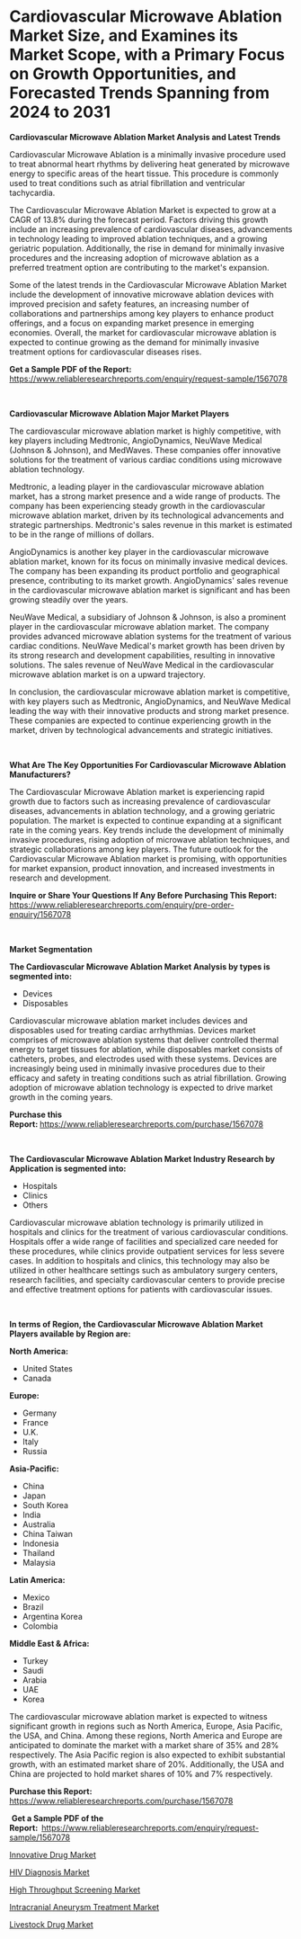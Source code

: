 <p><h1>Cardiovascular Microwave Ablation Market Size, and Examines its Market Scope, with a Primary Focus on Growth Opportunities, and Forecasted Trends Spanning from 2024 to 2031</h1></p><p><strong>Cardiovascular Microwave Ablation Market Analysis and Latest Trends</strong></p>
<p><p>Cardiovascular Microwave Ablation is a minimally invasive procedure used to treat abnormal heart rhythms by delivering heat generated by microwave energy to specific areas of the heart tissue. This procedure is commonly used to treat conditions such as atrial fibrillation and ventricular tachycardia.</p><p>The Cardiovascular Microwave Ablation Market is expected to grow at a CAGR of 13.8% during the forecast period. Factors driving this growth include an increasing prevalence of cardiovascular diseases, advancements in technology leading to improved ablation techniques, and a growing geriatric population. Additionally, the rise in demand for minimally invasive procedures and the increasing adoption of microwave ablation as a preferred treatment option are contributing to the market's expansion.</p><p>Some of the latest trends in the Cardiovascular Microwave Ablation Market include the development of innovative microwave ablation devices with improved precision and safety features, an increasing number of collaborations and partnerships among key players to enhance product offerings, and a focus on expanding market presence in emerging economies. Overall, the market for cardiovascular microwave ablation is expected to continue growing as the demand for minimally invasive treatment options for cardiovascular diseases rises.</p></p>
<p><strong>Get a Sample PDF of the Report:&nbsp;</strong> <a href="https://www.reliableresearchreports.com/enquiry/request-sample/1567078">https://www.reliableresearchreports.com/enquiry/request-sample/1567078</a></p>
<p>&nbsp;</p>
<p><strong>Cardiovascular Microwave Ablation Major Market Players</strong></p>
<p><p>The cardiovascular microwave ablation market is highly competitive, with key players including Medtronic, AngioDynamics, NeuWave Medical (Johnson & Johnson), and MedWaves. These companies offer innovative solutions for the treatment of various cardiac conditions using microwave ablation technology.</p><p>Medtronic, a leading player in the cardiovascular microwave ablation market, has a strong market presence and a wide range of products. The company has been experiencing steady growth in the cardiovascular microwave ablation market, driven by its technological advancements and strategic partnerships. Medtronic's sales revenue in this market is estimated to be in the range of millions of dollars.</p><p>AngioDynamics is another key player in the cardiovascular microwave ablation market, known for its focus on minimally invasive medical devices. The company has been expanding its product portfolio and geographical presence, contributing to its market growth. AngioDynamics' sales revenue in the cardiovascular microwave ablation market is significant and has been growing steadily over the years.</p><p>NeuWave Medical, a subsidiary of Johnson & Johnson, is also a prominent player in the cardiovascular microwave ablation market. The company provides advanced microwave ablation systems for the treatment of various cardiac conditions. NeuWave Medical's market growth has been driven by its strong research and development capabilities, resulting in innovative solutions. The sales revenue of NeuWave Medical in the cardiovascular microwave ablation market is on a upward trajectory.</p><p>In conclusion, the cardiovascular microwave ablation market is competitive, with key players such as Medtronic, AngioDynamics, and NeuWave Medical leading the way with their innovative products and strong market presence. These companies are expected to continue experiencing growth in the market, driven by technological advancements and strategic initiatives.</p></p>
<p>&nbsp;</p>
<p><strong>What Are The Key Opportunities For Cardiovascular Microwave Ablation Manufacturers?</strong></p>
<p><p>The Cardiovascular Microwave Ablation market is experiencing rapid growth due to factors such as increasing prevalence of cardiovascular diseases, advancements in ablation technology, and a growing geriatric population. The market is expected to continue expanding at a significant rate in the coming years. Key trends include the development of minimally invasive procedures, rising adoption of microwave ablation techniques, and strategic collaborations among key players. The future outlook for the Cardiovascular Microwave Ablation market is promising, with opportunities for market expansion, product innovation, and increased investments in research and development.</p></p>
<p><strong>Inquire or Share Your Questions If Any Before Purchasing This Report:</strong> <a href="https://www.reliableresearchreports.com/enquiry/pre-order-enquiry/1567078">https://www.reliableresearchreports.com/enquiry/pre-order-enquiry/1567078</a></p>
<p>&nbsp;</p>
<p><strong>Market Segmentation</strong></p>
<p><strong>The Cardiovascular Microwave Ablation Market Analysis by types is segmented into:</strong></p>
<p><ul><li>Devices</li><li>Disposables</li></ul></p>
<p><p>Cardiovascular microwave ablation market includes devices and disposables used for treating cardiac arrhythmias. Devices market comprises of microwave ablation systems that deliver controlled thermal energy to target tissues for ablation, while disposables market consists of catheters, probes, and electrodes used with these systems. Devices are increasingly being used in minimally invasive procedures due to their efficacy and safety in treating conditions such as atrial fibrillation. Growing adoption of microwave ablation technology is expected to drive market growth in the coming years.</p></p>
<p><strong>Purchase this Report:&nbsp;</strong><a href="https://www.reliableresearchreports.com/purchase/1567078">https://www.reliableresearchreports.com/purchase/1567078</a></p>
<p>&nbsp;</p>
<p><strong>The Cardiovascular Microwave Ablation Market Industry Research by Application is segmented into:</strong></p>
<p><ul><li>Hospitals</li><li>Clinics</li><li>Others</li></ul></p>
<p><p>Cardiovascular microwave ablation technology is primarily utilized in hospitals and clinics for the treatment of various cardiovascular conditions. Hospitals offer a wide range of facilities and specialized care needed for these procedures, while clinics provide outpatient services for less severe cases. In addition to hospitals and clinics, this technology may also be utilized in other healthcare settings such as ambulatory surgery centers, research facilities, and specialty cardiovascular centers to provide precise and effective treatment options for patients with cardiovascular issues.</p></p>
<p>&nbsp;</p>
<p><strong>In terms of Region, the Cardiovascular Microwave Ablation Market Players available by Region are:</strong></p>
<p>
    <p> <strong> North America: </strong>
        <ul>
            <li>United States</li>
            <li>Canada</li>
        </ul>
        </p> 
    <p> <strong> Europe: </strong>
        <ul>
            <li>Germany</li>
            <li>France</li>
            <li>U.K.</li>
            <li>Italy</li>
            <li>Russia</li>
        </ul>
        </p> 
    <p> <strong> Asia-Pacific: </strong>
        <ul>
            <li>China</li>
            <li>Japan</li>
            <li>South Korea</li>
            <li>India</li>
            <li>Australia</li>
            <li>China Taiwan</li>
            <li>Indonesia</li>
            <li>Thailand</li>
            <li>Malaysia</li>
        </ul>
        </p> 
    <p> <strong> Latin America: </strong>
        <ul>
            <li>Mexico</li>
            <li>Brazil</li>
            <li>Argentina Korea</li>
            <li>Colombia</li>
        </ul>
        </p> 
    <p> <strong> Middle East & Africa: </strong>
        <ul>
            <li>Turkey</li>
            <li>Saudi</li>
            <li>Arabia</li>
            <li>UAE</li>
            <li>Korea</li>
        </ul>
    </p>
    </p>
<p><p>The cardiovascular microwave ablation market is expected to witness significant growth in regions such as North America, Europe, Asia Pacific, the USA, and China. Among these regions, North America and Europe are anticipated to dominate the market with a market share of 35% and 28% respectively. The Asia Pacific region is also expected to exhibit substantial growth, with an estimated market share of 20%. Additionally, the USA and China are projected to hold market shares of 10% and 7% respectively.</p></p>
<p><strong>Purchase this Report: </strong><a href="https://www.reliableresearchreports.com/purchase/1567078">https://www.reliableresearchreports.com/purchase/1567078</a></p>
<p>&nbsp;<strong>Get a Sample PDF of the Report:&nbsp;&nbsp;</strong><a href="https://www.reliableresearchreports.com/enquiry/request-sample/1567078">https://www.reliableresearchreports.com/enquiry/request-sample/1567078</a></p>
<p><strong></strong></p>
<p><p><a href="https://medium.com/@elzaziemann1943/innovative-drug-market-trends-forecast-and-competitive-analysis-to-2031-5219b4dae844">Innovative Drug Market</a></p><p><a href="https://medium.com/@soledadroob625/hiv-diagnosis-market-furnishes-information-on-market-share-market-trends-and-market-growth-4ef8c347c288">HIV Diagnosis Market</a></p><p><a href="https://medium.com/@soledadroob625/high-throughput-screening-market-share-evolution-and-market-growth-trends-2024-2031-7ecd75868c68">High Throughput Screening Market</a></p><p><a href="https://medium.com/@elzaziemann1943/intracranial-aneurysm-treatment-market-report-reveals-the-latest-trends-and-growth-opportunities-of-5ea1d1eb2c72">Intracranial Aneurysm Treatment Market</a></p><p><a href="https://medium.com/@vallieemard78/livestock-drug-market-analysis-and-sze-forecasted-for-period-from-2024-to-2031-e98b800e4bf3">Livestock Drug Market</a></p></p>
